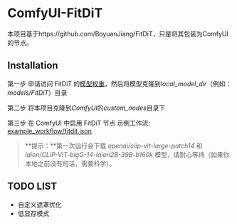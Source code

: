 # ComfyUI-FitDiT

本项目基于https://github.com/BoyuanJiang/FitDiT，只是将其包装为ComfyUI的节点。

## Installation

第一步 申请访问 FitDiT 的[模型权重](https://huggingface.co/BoyuanJiang/FitDiT)，然后将模型克隆到*local_model_dir*（例如：_models/FitDiT_）目录

第二步 将本项目克隆到*ComfyUI*的*custom_nodes*目录下

第三步 在 ComfyUI 中启用 FitDiT 节点
示例工作流: [example_workflow/fitdit.json](example_workflow/fitdit.json)

> **提示：**第一次运行会下载 _openai/clip-vit-large-patch14_ 和 _laion/CLIP-ViT-bigG-14-laion2B-39B-b160k_ 模型，请耐心等待（如果你本地之前没有的话，需要科学）。

## TODO LIST

- 自定义遮罩优化
- 低显存模式
